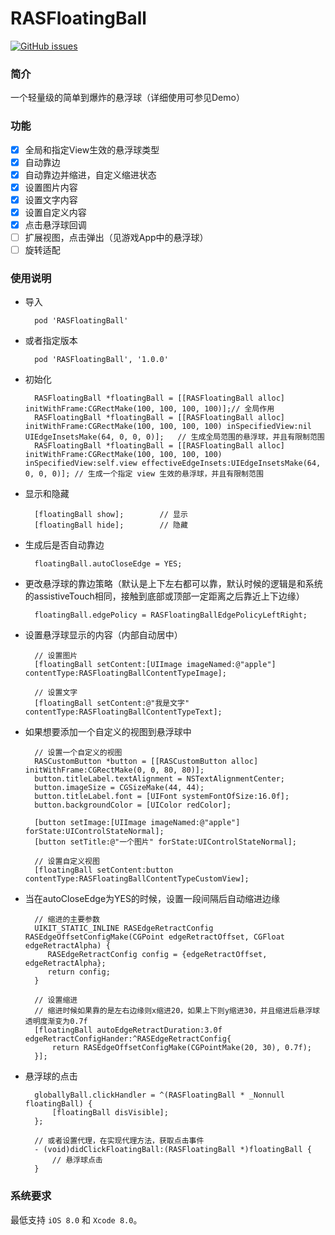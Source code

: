 RASFloatingBall
===============

[![GitHub issues](https://img.shields.io/badge/platform-iOS%20-red.svg)](https://github.com/air1120/RASFloatingBall)

### 简介
一个轻量级的简单到爆炸的悬浮球（详细使用可参见Demo）

### 功能
- [x] 全局和指定View生效的悬浮球类型
- [x] 自动靠边
- [x] 自动靠边并缩进，自定义缩进状态
- [x] 设置图片内容
- [x] 设置文字内容
- [x] 设置自定义内容
- [x] 点击悬浮球回调
- [ ] 扩展视图，点击弹出（见游戏App中的悬浮球）
- [ ] 旋转适配

### 使用说明
* 导入

		pod 'RASFloatingBall'

* 或者指定版本

		pod 'RASFloatingBall', '1.0.0'

* 初始化
		
		RASFloatingBall *floatingBall = [[RASFloatingBall alloc] initWithFrame:CGRectMake(100, 100, 100, 100)];// 全局作用
		RASFloatingBall *floatingBall = [[RASFloatingBall alloc] initWithFrame:CGRectMake(100, 100, 100, 100) inSpecifiedView:nil UIEdgeInsetsMake(64, 0, 0, 0)];	// 生成全局范围的悬浮球，并且有限制范围
		RASFloatingBall *floatingBall = [[RASFloatingBall alloc] initWithFrame:CGRectMake(100, 100, 100, 100) inSpecifiedView:self.view effectiveEdgeInsets:UIEdgeInsetsMake(64, 0, 0, 0)];	// 生成一个指定 view 生效的悬浮球，并且有限制范围
			
* 显示和隐藏
	
		[floatingBall show];	 	// 显示
		[floatingBall hide];		// 隐藏
			
* 生成后是否自动靠边

		floatingBall.autoCloseEdge = YES;
		
* 更改悬浮球的靠边策略（默认是上下左右都可以靠，默认时候的逻辑是和系统的assistiveTouch相同，接触到底部或顶部一定距离之后靠近上下边缘）

		floatingBall.edgePolicy = RASFloatingBallEdgePolicyLeftRight;
		
* 设置悬浮球显示的内容（内部自动居中）

		// 设置图片 
		[floatingBall setContent:[UIImage imageNamed:@"apple"] contentType:RASFloatingBallContentTypeImage];
		
		// 设置文字
		[floatingBall setContent:@"我是文字" contentType:RASFloatingBallContentTypeText];
		
* 如果想要添加一个自定义的视图到悬浮球中

		// 设置一个自定义的视图
		RASCustomButton *button = [[RASCustomButton alloc] initWithFrame:CGRectMake(0, 0, 80, 80)];
		button.titleLabel.textAlignment = NSTextAlignmentCenter;
		button.imageSize = CGSizeMake(44, 44);
		button.titleLabel.font = [UIFont systemFontOfSize:16.0f];
		button.backgroundColor = [UIColor redColor];

		[button setImage:[UIImage imageNamed:@"apple"] forState:UIControlStateNormal];
		[button setTitle:@"一个图片" forState:UIControlStateNormal];

		// 设置自定义视图
		[floatingBall setContent:button contentType:RASFloatingBallContentTypeCustomView];
		
* 当在autoCloseEdge为YES的时候，设置一段间隔后自动缩进边缘

		// 缩进的主要参数
		UIKIT_STATIC_INLINE RASEdgeRetractConfig RASEdgeOffsetConfigMake(CGPoint edgeRetractOffset, CGFloat edgeRetractAlpha) {
 		   RASEdgeRetractConfig config = {edgeRetractOffset, edgeRetractAlpha};
    	   return config;
		}
		
		// 设置缩进
		// 缩进时候如果靠的是左右边缘则x缩进20，如果上下则y缩进30，并且缩进后悬浮球透明度渐变为0.7f
		[floatingBall autoEdgeRetractDuration:3.0f edgeRetractConfigHander:^RASEdgeRetractConfig{
			return RASEdgeOffsetConfigMake(CGPointMake(20, 30), 0.7f);
		}];
		
* 悬浮球的点击

    	globallyBall.clickHandler = ^(RASFloatingBall * _Nonnull floatingBall) {
			[floatingBall disVisible];
	    };
    	    
	    // 或者设置代理，在实现代理方法，获取点击事件
	    - (void)didClickFloatingBall:(RASFloatingBall *)floatingBall {
	    	// 悬浮球点击
	    }
	    
### 系统要求
最低支持 `iOS 8.0` 和 `Xcode 8.0`。


